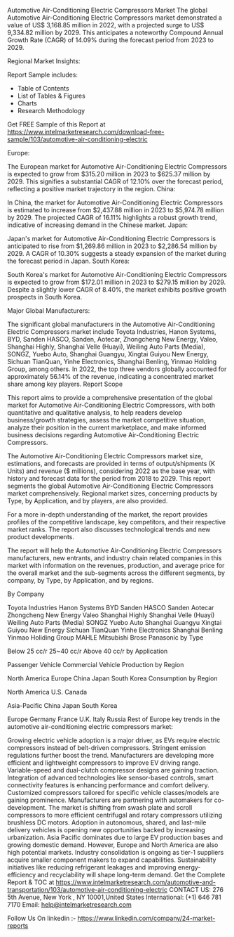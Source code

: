 Automotive Air-Conditioning Electric Compressors Market
The global Automotive Air-Conditioning Electric Compressors market demonstrated a value of US$ 3,168.85 million in 2022, with a projected surge to US$ 9,334.82 million by 2029. This anticipates a noteworthy Compound Annual Growth Rate (CAGR) of 14.09% during the forecast period from 2023 to 2029.



Regional Market Insights:

Report Sample includes:
- Table of Contents
- List of Tables & Figures
- Charts
- Research Methodology

Get FREE Sample of this Report at https://www.intelmarketresearch.com/download-free-sample/103/automotive-air-conditioning-electric




Europe:



The European market for Automotive Air-Conditioning Electric Compressors is expected to grow from $315.20 million in 2023 to $625.37 million by 2029.
This signifies a substantial CAGR of 12.10% over the forecast period, reflecting a positive market trajectory in the region.
China:



In China, the market for Automotive Air-Conditioning Electric Compressors is estimated to increase from $2,437.88 million in 2023 to $5,974.78 million by 2029.
The projected CAGR of 16.11% highlights a robust growth trend, indicative of increasing demand in the Chinese market.
Japan:



Japan's market for Automotive Air-Conditioning Electric Compressors is anticipated to rise from $1,269.86 million in 2023 to $2,286.54 million by 2029.
A CAGR of 10.30% suggests a steady expansion of the market during the forecast period in Japan.
South Korea:



South Korea's market for Automotive Air-Conditioning Electric Compressors is expected to grow from $172.01 million in 2023 to $279.15 million by 2029.
Despite a slightly lower CAGR of 8.40%, the market exhibits positive growth prospects in South Korea.


Major Global Manufacturers:



The significant global manufacturers in the Automotive Air-Conditioning Electric Compressors market include Toyota Industries, Hanon Systems, BYD, Sanden HASCO, Sanden, Aotecar, Zhongcheng New Energy, Valeo, Shanghai Highly, Shanghai Velle (Huayi), Weiling Auto Parts (Media), SONGZ, Yuebo Auto, Shanghai Guangyu, Xingtai Guiyou New Energy, Sichuan TianQuan, Yinhe Electronics, Shanghai Benling, Yinmao Holding Group, among others.
In 2022, the top three vendors globally accounted for approximately 56.14% of the revenue, indicating a concentrated market share among key players.
Report Scope



This report aims to provide a comprehensive presentation of the global market for Automotive Air-Conditioning Electric Compressors, with both quantitative and qualitative analysis, to help readers develop business/growth strategies, assess the market competitive situation, analyze their position in the current marketplace, and make informed business decisions regarding Automotive Air-Conditioning Electric Compressors.



The Automotive Air-Conditioning Electric Compressors market size, estimations, and forecasts are provided in terms of output/shipments (K Units) and revenue ($ millions), considering 2022 as the base year, with history and forecast data for the period from 2018 to 2029. This report segments the global Automotive Air-Conditioning Electric Compressors market comprehensively. Regional market sizes, concerning products by Type, by Application, and by players, are also provided.



For a more in-depth understanding of the market, the report provides profiles of the competitive landscape, key competitors, and their respective market ranks. The report also discusses technological trends and new product developments.



The report will help the Automotive Air-Conditioning Electric Compressors manufacturers, new entrants, and industry chain related companies in this market with information on the revenues, production, and average price for the overall market and the sub-segments across the different segments, by company, by Type, by Application, and by regions.

By Company



Toyota Industries
Hanon Systems
BYD
Sanden HASCO
Sanden
Aotecar
Zhongcheng New Energy
Valeo
Shanghai Highly
Shanghai Velle (Huayi)
Weiling Auto Parts (Media)
SONGZ
Yuebo Auto
Shanghai Guangyu
Xingtai Guiyou New Energy
Sichuan TianQuan
Yinhe Electronics
Shanghai Benling
Yinmao Holiding Group
MAHLE
Mitsubishi
Brose
Panasonic
by Type



Below 25 cc/r
25~40 cc/r
Above 40 cc/r
by Application



Passenger Vehicle
Commercial Vehicle
Production by Region



North America
Europe
China
Japan
South Korea
Consumption by Region



North America
U.S.
Canada


Asia-Pacific
China
Japan
South Korea


Europe
Germany
France
U.K.
Italy
Russia
Rest of Europe
key trends in the automotive air-conditioning electric compressors market:



Growing electric vehicle adoption is a major driver, as EVs require electric compressors instead of belt-driven compressors. Stringent emission regulations further boost the trend.
Manufacturers are developing more efficient and lightweight compressors to improve EV driving range. Variable-speed and dual-clutch compressor designs are gaining traction.
Integration of advanced technologies like sensor-based controls, smart connectivity features is enhancing performance and comfort delivery.
Customized compressors tailored for specific vehicle classes/models are gaining prominence. Manufacturers are partnering with automakers for co-development.
The market is shifting from swash plate and scroll compressors to more efficient centrifugal and rotary compressors utilizing brushless DC motors.
Adoption in autonomous, shared, and last-mile delivery vehicles is opening new opportunities backed by increasing urbanization.
Asia Pacific dominates due to large EV production bases and growing domestic demand. However, Europe and North America are also high potential markets.
Industry consolidation is ongoing as tier-1 suppliers acquire smaller component makers to expand capabilities.
Sustainability initiatives like reducing refrigerant leakages and improving energy-efficiency and recyclability will shape long-term demand.
Get the Complete Report & TOC at https://www.intelmarketresearch.com/automotive-and-transportation/103/automotive-air-conditioning-electric
CONTACT US:
276 5th Avenue, New York , NY 10001,United States
International: (+1) 646 781 7170
Email: help@intelmarketresearch.com

Follow Us On linkedin :- https://www.linkedin.com/company/24-market-reports
